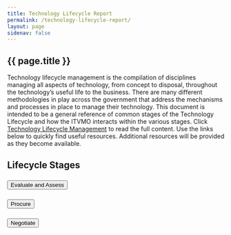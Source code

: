 ```yaml
---
title: Technology Lifecycle Report
permalink: /technology-lifecycle-report/
layout: page
sidenav: false
---
```


<section class="grid-container padding-left-0 padding-right-1">
<h1 class="margin-top-0">{{ page.title }}</h1>

<div class="margin-bottom-2">Technology lifecycle management is the compilation of disciplines managing all aspects of technology, from concept to disposal, throughout the technology’s useful life to the business. There are many different methodologies in play across the government that address the mechanisms and processes in place to manage their technology. This document is intended to be a general reference of common stages of the Technology Lifecycle and how the ITVMO interacts within the various stages. Click <a href="{{site.baseurl}}/assets/files/tlr/TLC-Report-FINAL.pdf" target="_blank" aria-label="Technology Lifecycle Management">Technology Lifecycle Management</a> to read the full content. Use the links below to quickly find useful resources. Additional resources will be provided as they become available.</div>

<h2>Lifecycle Stages</h2>
<div class="usa-accordion">
      <!-- Use the accurate heading level to maintain the document outline -->
      <h3 class="usa-accordion__heading">
        <button class="usa-accordion__button" aria-expanded="false" aria-controls="b-a1">
          Evaluate and Assess
        </button>
      </h3>
      <div id="b-a1" class="usa-accordion__content" hidden="">
        <div class="grid-row flex-align-center">
            <div class="tablet:grid-col-8 padding-right-2">
              <p>Business analysts and business leadership need to communicate with technology analysts (EA, DA) and technology leadership to brainstorm viable paths forward. It is also the primary point to look for innovation opportunities to improve process, performance and productivity. It is with this understanding that the intersection between the business needs and the technical environment comes to consensus on appropriate technologies to create the solution. The solution does not necessarily imply a 100% new approach. It should leverage existing assets, software, services and technologies to maximize the value to the organization.</p>
            </div>
            <div class="tablet:grid-col-4 container">
              <div class="padding-x-2 radius-lg border-05 border-primary-lighter">
                  <p class="font-sans-md margin-top-2"><strong>User Story - FAQ</strong></p>
                  <p><a href="{{site.baseurl}}/assets/files/tlr/What-vendors-provide-cloud-based-services-that-are-FedRamp-certified-508.pdf">What vendors provide cloud based services that are FedRamp certified?</a></p>
                  <p><a href="{{site.baseurl}}/assets/files/tlr/How-do-BICs-support-small-business-508.pdf">How do BICs support small business?</a></p>
                  <p><a href="{{site.baseurl}}/assets/files/tlr/how-many-orgs-compare-it-budget-similiar.pdf">How does my organization compare in terms of IT budget with other federal organizations of similar size?</a></p>
              </div>
            </div>
        </div>
        <section class="grid-row grid-gap margin-top-4">
          <div class="grid-col-12 tablet:grid-col-6">
            <div class="bg-primary-lighter padding-105">
              <h4 class="margin-0">Tools, Utilities, and Dashboards</h4>
            </div>
            <div class="padding-left-105 margin-bottom-4">
              <p class="margin-bottom-0"><strong><a href="https://d2d.gsa.gov/report/acquisition-analytics">Acquisition Analytics</a></strong></p>
              <p class="margin-top-05">A D2D dashboard that provides cost analysis by vendor and product. It is useful in determining historical vendor product pricing.</p>
            </div>
            <div class="padding-left-105 margin-bottom-4">
              <p class="margin-bottom-0"><strong><a href="https://www.fedramp.gov/program-basics/">FedRAMP</a></strong></p>
              <p class="margin-top-05">The Federal Risk and Authorization Management Program (FedRAMP) provides a cost-effective, risk-based approach for the adoption and use of cloud services.</p>
            </div>
            <div class="padding-left-105 margin-bottom-4">
              <p class="margin-bottom-0"><strong><a href="https://d2d.gsa.gov/report/operational-reporting-workbench">Operational Reporting Workbench</a></strong></p>
              <p class="margin-top-05">A D2D dashboard that provides a mechanism to view obligations and filter by spend type, business tier and agency.</p>
            </div>
          </div>
          <div class="grid-col-12 tablet:grid-col-6">
            <div class="bg-primary-lighter padding-105">
              <h4 class="margin-0">Informational Resources</h4>
            </div>
            <div class="padding-left-105 margin-bottom-4">
              <p class="margin-bottom-0"><strong><a href="https://nps.edu/documents/105938399/111521674/SYM-AM-18-086-021_Wydler.pdf/a8c96bf6-3c59-4327-b296-3c5c0b28fb3d?version=1.0">Conducting Viability Assessments for Acquisition Planning</a></strong></p>
              <p class="margin-top-05">A paper documenting a viability assessment method as a best practice, offering ideas on how to conduct an early assessment, and suggests metrics for measuring success.</p>
            </div>
            <div class="padding-left-105 margin-bottom-4">
              <p class="margin-bottom-0"><strong><a href="https://www.ncbi.nlm.nih.gov/pmc/articles/PMC6145477/">Implementing an Information System Strategy</a></strong></p>
              <p class="margin-top-05">An integrated AoA and project management, cost benefit and risk analysis framework for analyzing new or emerging alternatives.</p>
            </div>
            <div class="padding-left-105 margin-bottom-4">
              <p class="margin-bottom-0"><strong><a href="https://hallways.cap.gsa.gov/app/#/gateway/it-acquisition-university/48120/pricing-procuring-and-migrating-to-cloud-services">Pricing, Procuring and Migrating to Cloud Services</a></strong></p>
              <p class="margin-top-05">A video on pricing, procuring, and migrating to Cloud Services.</p>
            </div>
          </div>
        </section>
      </div>
      <h3 class="usa-accordion__heading">
        <button class="usa-accordion__button" aria-expanded="false" aria-controls="b-a2">
         Procure
        </button>
      </h3>
      <div id="b-a2" class="usa-accordion__content" hidden="">
      <div class="grid-row flex-align-center">
            <div class="tablet:grid-col-8 padding-right-2">
              <p>The procurement stage utilizes the requirements and objectives laid out in the assessment phase. It identifies the necessary technology assets and the logistics/timeline of required purchases, as well as the funding sources/investment for them.</p>
              <p>The appropriate contract vehicles and qualified vendors are evaluated to determine the pool of suppliers that can best fulfill the requirements. Vendor evaluation criteria must meet (but not limited to) the standards of a vendor health assessment which determines:</p>
              <ul>
                <li>Financial stability</li>
                <li>Risk and security assessment</li>
                <li>Supply chain constraints</li>
              </ul>
              <p>It considers resource availability, funding, timeline and other constraints to execute the established plan and move the initiative forward to contract and negotiation.</p>
            </div>
            <div class="tablet:grid-col-4 container">
              <div class="padding-x-2 radius-lg border-05 border-primary-lighter">
                  <p class="font-sans-md margin-top-2"><strong>User Story - FAQ</strong></p>
                  <p><a href="{{site.baseurl}}/assets/files/tlr/What-have-other-agencies-paid-for-a-similar-product-or-service-508.pdf">What have other agencies paid for a similar product or service?</a></p>
                  <p><a href="{{site.baseurl}}/assets/files/tlr/What-are-the-obligations-by-BIC-and-which-agencies-use-them-508.pdf">What are the obligations by BIC and which agencies use them?</a></p>
                  <p><a href="{{site.baseurl}}/assets/files/tlr/What-is-the-OEM-and-vendor-spend-by-agency-508.pdf">What is the OEM and vendor spend by agency?</a></p>
                  <p><a href="{{site.baseurl}}/assets/files/tlr/percent-product-services-small-business.pdf">What percent of products or services are provided by small businesses?</a></p>
                  <p><a href="{{site.baseurl}}/assets/files/tlr/what-products-bic-solutions.pdf">What product and vendors are available via BIC solutions?</a></p>
              </div>
            </div>  
      </div>
      <section class="grid-row grid-gap margin-top-4">
          <div class="grid-col-12 tablet:grid-col-6">
            <div class="bg-primary-lighter padding-105">
              <h4 class="margin-0">Tools, Utilities, and Dashboards</h4>
            </div>
            <div class="padding-left-105 margin-bottom-4">
              <p class="margin-bottom-0"><strong><a href="https://d2d.gsa.gov/report/acquisition-analytics">Acquisition Analytics</a></strong></p>
              <p class="margin-top-05">A D2D dashboard that provides cost analysis by vendor and product. It is useful in determining historical vendor product pricing.</p>
            </div>
            <div class="padding-left-105 margin-bottom-4">
              <p class="margin-bottom-0"><strong><a href="https://d2d.gsa.gov/report/cm-reporting-workbench-cmr-new">CM Reporting Workbench</a></strong></p>
              <p class="margin-top-05">The Category Management Reporting Workbench allows the user to explore awards, contract inventory, small business comparisons and other analytics</p>
            </div>
            <div class="padding-left-105 margin-bottom-4">
              <p class="margin-bottom-0"><strong><a href="https://d2d.gsa.gov/report/small-business-dashboard">Small Business Dashboard</a></strong></p>
              <p class="margin-top-05">The Small Business Dashboard provides a means to view the performance of small businesses in the government.</p>
            </div>
          </div>
          <div class="grid-col-12 tablet:grid-col-6">
            <div class="bg-primary-lighter padding-105">
              <h4 class="margin-0">Informational Resources</h4>
            </div>
            <div class="padding-left-105 margin-bottom-4">
              <p class="margin-bottom-0"><strong><a href="https://www.dau.edu/cop/ace/DAU%20Sponsored%20Documents/DoD_IGCE_for_SA_Handbook.pdf">IGCE Handbook for Services Acquisition</a></strong></p>
              <p class="margin-top-05">DoD handbook on Independent Government Cost Estimate (IGCE).</p>
            </div>
            <div class="padding-left-105 margin-bottom-4">
              <p class="margin-bottom-0"><strong><a href="https://event.nps.edu/conf/app/researchsymposium/unsecured/file/553/SYM-AM-19-085_Panel%2026_Leary.pdf">Information Technology Acquisition Best Practices</a></strong></p>
              <p class="margin-top-05">A report that provides recommendations for best practices, frameworks, and models that will improve IT acquisitions and modernization efforts for network services.</p>
            </div>
            <div class="padding-left-105 margin-bottom-4">
              <p class="margin-bottom-0"><strong><a href="https://techfarhub.cio.gov/handbook/">TechFAR Handbook</a></strong></p>
              <p class="margin-top-05">This is USDS' handbook on procuring agile software development.</p>
            </div>
          </div>
        </section>
      </div>
      <!-- Use the accurate heading level to maintain the document outline -->
      <h3 class="usa-accordion__heading">
        <button class="usa-accordion__button" aria-expanded="false" aria-controls="b-a3">
          Negotiate
        </button>
      </h3>
      <div id="b-a3" class="usa-accordion__content" hidden="">
      <div class="grid-row">
            <div class="tablet:grid-col-8 padding-right-2">
            <p>In the negotiate stage it is important to look at the big picture and understand contracts and contract term periods. This is the stage where consolidation can occur and economies of scale can be leveraged for the organization.</p>
            <p>Although oftentimes impractical, it is useful for the contract period to align with the funding period. It provides for smoother transactions on the financial side over time.
            </p>
            </div>
            <div class="tablet:grid-col-4 container">
            <div class="padding-x-2 radius-lg border-05 border-primary-lighter">
                <p class="font-sans-md margin-top-2"><strong>User Story - FAQ</strong></p>
                <p><a href="{{site.baseurl}}/assets/files/tlr/What-have-other-agencies-paid-for-a-similar-product-or-service-508.pdf" target="_blank">What have other agencies paid for a similar product or service?</a></p>
                <p><a href="{{site.baseurl}}/assets/files/tlr/agency-duplicate-contracts.pdf" target="_blank">Does my agency have any duplicative contracts, or multiple contracts with the same vendor for similar services?</a></p>
                <p><a href="{{site.baseurl}}/assets/files/tlr/how-much-agency-bic-contracts.pdf" target="_blank">How much does my agency utilize small business via BIC contracts?</a></p>
                <p><a href="{{site.baseurl}}/assets/files/tlr/A-Guide-to-Finding-SDB-Vendors.pdf" target="_blank">How can I list Small Disadvantaged Business (SDB) vendors?</a></p>
                <p><a href="{{site.baseurl}}/assets/files/tlr/A-Guide-to-Finding-Vendors-Specializing-in-an-IT-Subcategory.pdf" target="_blank">How to find Vendors Specializing in an IT Subcategory?</a></p>

             </div>
            </div>  
      </div>
      <section class="grid-row grid-gap margin-top-4">
          <div class="grid-col-12 tablet:grid-col-6">
            <div class="bg-primary-lighter padding-105">
              <h4 class="margin-0">Tools, Utilities, and Dashboards</h4>
            </div>
            <div class="padding-left-105 margin-bottom-4">
              <p class="margin-bottom-0"><strong><a href="https://d2d.gsa.gov/report/acquisition-analytics">Acquisition Analytics</a></strong></p>
              <p class="margin-top-05">A D2D dashboard that provides cost analysis by vendor and product. It is useful in determining historical vendor product pricing.</p>
            </div>
            <div class="padding-left-105 margin-bottom-4">
              <p class="margin-bottom-0"><strong><a href="https://d2d.gsa.gov/report/cm-reporting-workbench-cmr-new">CM Reporting Workbench</a></strong></p>
              <p class="margin-top-05">The Category Management Reporting Workbench allows the user to explore awards, contract inventory, small business comparisons and other analytics</p>
            </div>
          </div>
          <div class="grid-col-12 tablet:grid-col-6">
            <div class="bg-primary-lighter padding-105">
              <h4 class="margin-0">Informational Resources</h4>
            </div>
            <div class="padding-left-105 margin-bottom-4">
              <p class="margin-bottom-0"><strong><a href="https://www.acquisition.gov/far/part-15#FAR_15_405">FAR Part 15 15.405 Price Negotiation</a></strong></p>
              <p class="margin-top-05">FAR part 15.Sections 405 and 408 provide details on price negotiation, solicitation provisions and contract clauses - fee incentives.</p>
            </div>
          </div>
        </section>
      </div>
      <!-- Use the accurate heading level to maintain the document outline -->
      <h3 class="usa-accordion__heading">
        <button class="usa-accordion__button" aria-expanded="false" aria-controls="b-a4">
          Integrate
        </button>
      </h3>
      <div id="b-a4" class="usa-accordion__content" hidden="">
        <div class="grid-row">
            <div class="tablet:grid-col-8 padding-right-2">
            <p>This stage of the TLC begins the operational lifecycle. It is where considerations around change, down time, risk and operational disruption are evaluated to finalize the implementation plan that integrates into the current technology landscape. Depending on the type of initiative, many different disciplines (ITIL, Service Management, PMI, SDLC, etc) may be engaged to follow through from the design effort to implementation. A critical aspect of this stage of the TLC is inventory tracking and management of assets. Physical assets as well as soft assets, such as software licensing, are inventoried by an auditable process to safeguard the organization’s expenditures and meet compliance (vendor, government) requirements. The inventory and asset management practices established at this point are key to tracking the disposition and dependencies of the items throughout their useful life.</p>
            <p><strong>NOTE:</strong> Links to additional government wide resources will be shown as they become available.</p>
            </div>
            <div class="tablet:grid-col-4 container">
            <div class="padding-x-2 radius-lg border-05 border-primary-lighter">
                <p class="font-sans-md margin-top-2"><strong>Agency Specific Resources:</strong></p>
                <p>Agency specific CMDB, inventory management systems or asset databases will be valuable resources for this stage.</p>
             </div>
            </div>  
      </div>
      </div>
      <!-- Use the accurate heading level to maintain the document outline -->
      <h3 class="usa-accordion__heading">
        <button class="usa-accordion__button" aria-expanded="false" aria-controls="b-a5">
          Implement
        </button>
      </h3>
      <div id="b-a5" class="usa-accordion__content" hidden="">
        <div class="grid-row">
            <div class="tablet:grid-col-8 padding-right-2">
            <p>Implementation consists of all the items related to deployment and achieving steady state. This would include all types of quality assurance, regression testing, performance testing, acceptance testing and preparation of production environments. It provides a plan and roadmap that takes the initiative to the point where it is in use and provides value to the organization. Communication to the impacted constituents is critical to the success of the implementation. Whether it is an enterprise-wide system replacement, network speed, architecture change, or simply provisioning a license, the constituents must be informed of the schedule, trained appropriately and understand the impact. The results and execution of the change management plans from the integration stage are critical to the success of the actual deployment.</p>
            </div>
            <div class="tablet:grid-col-4 container">
            <div class="padding-x-2 radius-lg border-05 border-primary-lighter">
                <p class="font-sans-md margin-top-2"><strong>Agency Specific Resources:</strong></p>
                <p>Agency specific PPM tools, project plans and change management plans will be valuable resources for this stage.</p>
             </div>
            </div>  
      </div>
        <section class="grid-row grid-gap margin-top-4">
          <div class="grid-col-12 tablet:grid-col-6">
            <div class="bg-primary-lighter padding-105">
              <h4 class="margin-0">Tools, Utilities, and Dashboards</h4>
            </div>
            <div class="padding-left-105 margin-bottom-4">
              <p class="margin-bottom-0"><strong><a href="https://d2d.gsa.gov/report/cm-reporting-workbench-cmr-new">CM Reporting Workbench</a></strong></p>
              <p class="margin-top-05">The Category Management Reporting Workbench allows the user to explore awards, contract inventory, small business comparisons and other analytics</p>
            </div>
          </div>
          <div class="grid-col-12 tablet:grid-col-6">
            <div class="bg-primary-lighter padding-105">
              <h4 class="margin-0">Informational Resources</h4>
            </div>
            <div class="padding-left-105 margin-bottom-4">
              <p class="margin-bottom-0"><strong><a href="https://www.dau.edu/cop/it/DAU%20Sponsored%20Documents/Contracting%20Considerations%20for%20Agile%20Solutions%20v1.0.pdf">Contracting Considerations for Agile Solutions</a></strong></p>
              <p class="margin-top-05">Key Agile Concepts and Sample Work Statement Language.</p>
            </div>
            <div class="padding-left-105 margin-bottom-4">
              <p class="margin-bottom-0"><strong><a href="https://tech.gsa.gov/playbooks/tbm/">Technology Business Management Playbook</a></strong></p>
              <p class="margin-top-05">2019 playbook on how to implement TBM in the federal government.</p>
            </div>
          </div>
        </section>
      </div>
       <!-- Use the accurate heading level to maintain the document outline -->
      <h3 class="usa-accordion__heading">
        <button class="usa-accordion__button" aria-expanded="false" aria-controls="b-a6">
          Support
        </button>
      </h3>
      <div id="b-a6" class="usa-accordion__content" hidden="">
        <div class="grid-row">
            <div class="tablet:grid-col-8 padding-right-2">
            <p>No technology system or service operates without support. Support provides the basis for long term client success in enabling the mission with technology. Support comes into play in many facets and is likely provided in a tiered structure by the operational team or a specific support team. It includes but is not limited to direct assistance to the client base, ongoing maintenance, patching and upgrades of SaaS systems to the current release. Some support may be implemented by automated tools while other is done manually by the operational or support team.</p>
            <p><strong>NOTE:</strong> Links to additional government wide resources will be shown as they become available.</p>
            </div>
            <div class="tablet:grid-col-4 container">
            <div class="padding-x-2 radius-lg border-05 border-primary-lighter">
                <p class="font-sans-md margin-top-2"><strong>Agency Specific Resources:</strong></p>
                <p>Agency specific support tools, ticketing systems and incident response play an important role within this stage. Data from these systems can provide useful metrics for understanding vendor and product performance.</p>
             </div>
            </div>  
      </div>
      </div>
      <!-- Use the accurate heading level to maintain the document outline -->
      <h3 class="usa-accordion__heading">
        <button class="usa-accordion__button" aria-expanded="false" aria-controls="b-a7">
          Deprecate
        </button>
      </h3>
      <div id="b-a7" class="usa-accordion__content" hidden="">
        <div class="grid-row">
            <div class="tablet:grid-col-8 padding-right-2">
            <p>Near the end of the technology lifecycle some technologies themselves or features and functions of the technology may lose favor in light of newer technologies, faster performance, richer feature set, etc. Although the technology may remain available or allowed, at this point it is possibly not secure, not recommended, inefficient, or its shortcomings overshadow its value. This impacts all forms of technology, including software, hardware, systems, architecture and process.</p>
            <p><strong>NOTE:</strong> Links to additional government wide resources will be shown as they become available.</p>
            </div>
            <div class="tablet:grid-col-4 container">
            <div class="padding-x-2 radius-lg border-05 border-primary-lighter">
                <p class="font-sans-md margin-top-2"><strong>Agency Specific Resources:</strong></p>
                <p>Understanding the dependencies from an agency specific CMDB and aligning to the vendor roadmap or upgrade path are key to defining the path forward.</p>
             </div>
            </div>  
      </div>
      </div>
      <!-- Use the accurate heading level to maintain the document outline -->
      <h3 class="usa-accordion__heading">
        <button class="usa-accordion__button" aria-expanded="false" aria-controls="b-a8">
          Refresh
        </button>
      </h3>
      <div id="b-a8" class="usa-accordion__content" hidden="">
        <div class="grid-row">
            <div class="tablet:grid-col-8 padding-right-2">
            <p>Whether it is the modernization of old technology to new, or the replacement of existing technology at the end of its lifespan,  it is important to determine the value to the organization and government as an input for evaluating and assessing future technology needs. Refresh objectives are driven by past performance and future business strategies to optimize the devices and system components supporting the goals of the organization. Data gathered from other aspects of the TLC should inform which products or vendors have fallen short of expectation and which products or vendors have exceeded expectation. These data generally relate to physical hardware assets in the areas of network, voice and end user devices but also should apply to software related services.</p>
            <p><strong>NOTE:</strong> Links to additional government wide resources will be shown as they become available.</p>
            </div>
            <div class="tablet:grid-col-4 container">
            <div class="padding-x-2 radius-lg border-05 border-primary-lighter">
                <p class="font-sans-md margin-top-2"><strong>Agency Specific Resources:</strong></p>
                <p>Total Cost of Ownership (TCO) inclusive of support, downtime and repair costs should be weighed against just replacement cost to maximize ROI and value to the agency.</p>
             </div>
            </div>  
      </div>
      </div>
</div>
<br />
</section>

